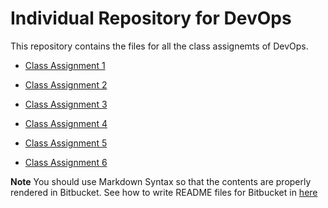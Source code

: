 # Individual Repository for DevOps

This repository contains the files for all the class assignemts of DevOps.

* [Class Assignment 1](https://bitbucket.org/atb/devops-19-20-rep-template/src/master/ca1/)

* [Class Assignment 2](https://bitbucket.org/atb/devops-19-20-rep-template/src/master/ca2/)

* [Class Assignment 3](https://bitbucket.org/atb/devops-19-20-rep-template/src/master/ca3/)

* [Class Assignment 4](https://bitbucket.org/atb/devops-19-20-rep-template/src/master/ca4/)

* [Class Assignment 5](https://bitbucket.org/atb/devops-19-20-rep-template/src/master/ca5/)

* [Class Assignment 6](https://bitbucket.org/atb/devops-19-20-rep-template/src/master/ca6/)

**Note**
You should use Markdown Syntax so that the contents are properly rendered in Bitbucket. See how to write README files for Bitbucket in [here](https://confluence.atlassian.com/bitbucket/readme-content-221449772.html)
